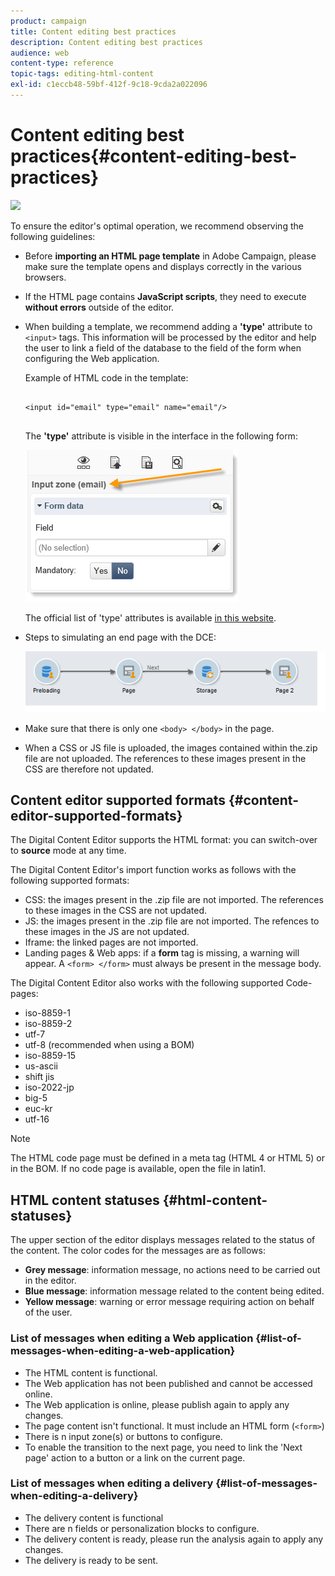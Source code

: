 ```yaml
---
product: campaign
title: Content editing best practices
description: Content editing best practices
audience: web
content-type: reference
topic-tags: editing-html-content
exl-id: c1eccb48-59bf-412f-9c18-9cda2a022096
---
```

# Content editing best practices{#content-editing-best-practices}

![](assets/do-not-localize/common.svg)

To ensure the editor's optimal operation, we recommend observing the following guidelines:

* Before **importing an HTML page template** in Adobe Campaign, please make sure the template opens and displays correctly in the various browsers.
* If the HTML page contains **JavaScript scripts**, they need to execute **without errors** outside of the editor.
* When building a template, we recommend adding a **'type'** attribute to `<input>` tags. This information will be processed by the editor and help the user to link a field of the database to the field of the form when configuring the Web application.

  Example of HTML code in the template:

  ```
  
  <input id="email" type="email" name="email"/>
     
  ```

  The **'type'** attribute is visible in the interface in the following form:

  ![](assets/dce_sidebar_inputtypechanges.png)

  The official list of 'type' attributes is available [in this website](https://www.w3schools.com/tags/att_input_type.asp).

* Steps to simulating an end page with the DCE:

  ![](assets/dce_enchainement.png)

* Make sure that there is only one `<body> </body>` in the page.
* When a CSS or JS file is uploaded, the images contained within the.zip file are not uploaded. The references to these images present in the CSS are therefore not updated.

## Content editor supported formats {#content-editor-supported-formats}

The Digital Content Editor supports the HTML format: you can switch-over to **source** mode at any time.

The Digital Content Editor's import function works as follows with the following supported formats:

* CSS: the images present in the .zip file are not imported. The references to these images in the CSS are not updated.
* JS: the images present in the .zip file are not imported. The refences to these images in the JS are not updated.
* Iframe: the linked pages are not imported.
* Landing pages & Web apps: if a **form** tag is missing, a warning will appear. A `<form> </form>` must always be present in the message body.

The Digital Content Editor also works with the following supported Code-pages:

* iso-8859-1
* iso-8859-2
* utf-7
* utf-8 (recommended when using a BOM)
* iso-8859-15
* us-ascii
* shift jis
* iso-2022-jp
* big-5
* euc-kr
* utf-16

>[!NOTE]
>
>The HTML code page must be defined in a meta tag (HTML 4 or HTML 5) or in the BOM. If no code page is available, open the file in latin1.

## HTML content statuses {#html-content-statuses}

The upper section of the editor displays messages related to the status of the content. The color codes for the messages are as follows:

* **Grey message**: information message, no actions need to be carried out in the editor.
* **Blue message**: information message related to the content being edited.
* **Yellow message**: warning or error message requiring action on behalf of the user.

### List of messages when editing a Web application {#list-of-messages-when-editing-a-web-application}

* The HTML content is functional.
* The Web application has not been published and cannot be accessed online.
* The Web application is online, please publish again to apply any changes.
* The page content isn't functional. It must include an HTML form (`<form>`)
* There is n input zone(s) or buttons to configure.
* To enable the transition to the next page, you need to link the 'Next page' action to a button or a link on the current page.

### List of messages when editing a delivery {#list-of-messages-when-editing-a-delivery}

* The delivery content is functional
* There are n fields or personalization blocks to configure.
* The delivery content is ready, please run the analysis again to apply any changes.
* The delivery is ready to be sent.
